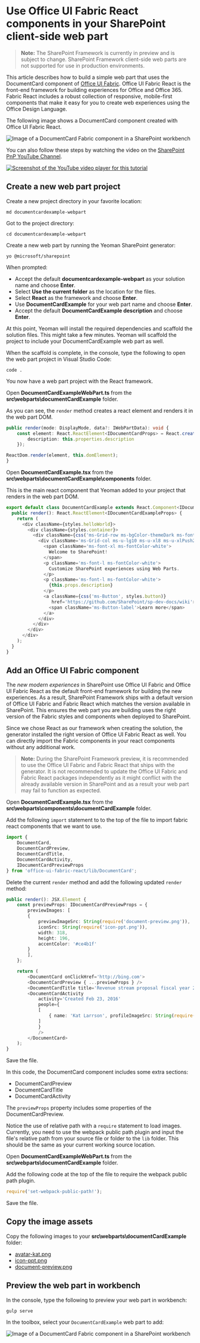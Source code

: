 # Use Office UI Fabric React components in your SharePoint client-side web part

>**Note:** The SharePoint Framework is currently in preview and is subject to change. SharePoint Framework client-side web parts are not supported for use in production environments.

This article describes how to build a simple web part that uses the DocumentCard component of [Office UI Fabric](https://github.com/OfficeDev/office-ui-fabric-react). Office UI Fabric React is the front-end framework for building experiences for Office and Office 365. Fabric React includes a robust collection of responsive, mobile-first components that make it easy for you to create web experiences using the Office Design Language.

The following image shows a DocumentCard component created with Office UI Fabric React.

![Image of a DocumentCard Fabric component in a SharePoint workbench](../../../../images/fabric-components-doc-card-view-ex.png)

You can also follow these steps by watching the video on the [SharePoint PnP YouTube Channel](https://www.youtube.com/watch?v=1N6kNvLxyg4&list=PLR9nK3mnD-OXvSWvS2zglCzz4iplhVrKq). 

<a href="https://www.youtube.com/watch?v=1N6kNvLxyg4&list=PLR9nK3mnD-OXvSWvS2zglCzz4iplhVrKq">
<img src="../../../../images/spfx-youtube-tutorial6.png" alt="Screenshot of the YouTube video player for this tutorial" />
</a>


## Create a new web part project

Create a new project directory in your favorite location:

```
md documentcardexample-webpart
```
    
Got to the project directory:

```
cd documentcardexample-webpart
```

Create a new web part by running the Yeoman SharePoint generator:

```
yo @microsoft/sharepoint
```
    
When prompted:

* Accept the default **documentcardexample-webpart** as your solution name and choose **Enter**.
* Select **Use the current folder** as the location for the files.
* Select **React** as the framework and choose **Enter**.
* Use **DocumentCardExample** for your web part name and choose **Enter**.
* Accept the default **DocumentCardExample description** and choose **Enter**.

At this point, Yeoman will install the required dependencies and scaffold the solution files. This might take a few minutes. Yeoman will scaffold the project to include your DocumentCardExample web part as well.
	
When the scaffold is complete, in the console, type the following to open the web part project in Visual Studio Code:

```
code .
```
	
You now have a web part project with the React framework.

Open **DocumentCardExampleWebPart.ts** from the **src\webparts\documentCardExample** folder. 

As you can see, the `render` method creates a react element and renders it in the web part DOM.

```ts
public render(mode: DisplayMode, data?: IWebPartData): void {
	const element: React.ReactElement<IDocumentCardProps> = React.createElement(DocumentCard, {
		description: this.properties.description
	});

ReactDom.render(element, this.domElement);
}
```
	
Open **DocumentCardExample.tsx** from the **src\webparts\documentCardExample\components** folder. 
	
This is the main react component that Yeoman added to your project that renders in the web part DOM.

```ts
export default class DocumentCardExample extends React.Component<IDocumentCardExampleProps, void> {
  public render(): React.ReactElement<IDocumentCardExampleProps> {
    return (
      <div className={styles.helloWorld}>
        <div className={styles.container}>
          <div className={css('ms-Grid-row ms-bgColor-themeDark ms-fontColor-white', styles.row)}>
            <div className='ms-Grid-col ms-u-lg10 ms-u-xl8 ms-u-xlPush2 ms-u-lgPush1'>
              <span className='ms-font-xl ms-fontColor-white'>
                Welcome to SharePoint!
              </span>
              <p className='ms-font-l ms-fontColor-white'>
                Customize SharePoint experiences using Web Parts.
              </p>
              <p className='ms-font-l ms-fontColor-white'>
                {this.props.description}
              </p>
              <a className={css('ms-Button', styles.button)}
                 href='https://github.com/SharePoint/sp-dev-docs/wiki'>
                <span className='ms-Button-label'>Learn more</span>
              </a>
            </div>
          </div>
        </div>
      </div>
    );
  }
}
```

## Add an Office UI Fabric component

The *new modern experiences* in SharePoint use Office UI Fabric and Office UI Fabric React as the default front-end framework for building the new experiences. As a result, SharePoint Framework ships with a default version of Office UI Fabric and Fabric React which matches the version available in SharePoint. This ensures the web part you are building uses the right version of the Fabric styles and components when deployed to SharePoint. 

Since we chose React as our framework when creating the solution, the generator installed the right version of Office UI Fabric React as well. You can directly import the Fabric components in your react components without any additional work. 

>**Note:** During the SharePoint Framework preview, it is recommended to use the Office UI Fabric and Fabric React that ships with the generator. It is not recommended to update the Office UI Fabric and Fabric React packages independently as it might conflict with the already available version in SharePoint and as a result your web part may fail to function as expected. 

Open **DocumentCardExample.tsx** from the **src\webparts\components\documentCardExample** folder. 

Add the following `import` statement to to the top of the file to import fabric react components that we want to use.

```ts
import {
	DocumentCard,
	DocumentCardPreview,
	DocumentCardTitle,
	DocumentCardActivity,
	IDocumentCardPreviewProps
} from 'office-ui-fabric-react/lib/DocumentCard';
```

Delete the current `render` method and add the following updated `render` method:

```ts
public render(): JSX.Element {
	const previewProps: IDocumentCardPreviewProps = {
		previewImages: [
		{
			previewImageSrc: String(require('document-preview.png')),
			iconSrc: String(require('icon-ppt.png')),
			width: 318,
			height: 196,
			accentColor: '#ce4b1f'
		}
		],
	};

	return (
		<DocumentCard onClickHref='http://bing.com'>
		<DocumentCardPreview { ...previewProps } />
		<DocumentCardTitle title='Revenue stream proposal fiscal year 2016 version02.pptx' />
		<DocumentCardActivity
			activity='Created Feb 23, 2016'
			people={
			[
				{ name: 'Kat Larrson', profileImageSrc: String(require('avatar-kat.png')) }
			]
			}
			/>
		</DocumentCard>
	);
}
```

Save the file.

In this code, the DocumentCard component includes some extra sections:

* DocumentCardPreview
* DocumentCardTitle
* DocumentCardActivity

The `previewProps` property includes some properties of the DocumentCardPreview.

Notice the use of relative path with a `require` statement to load images. Currently, you need to use the webpack public path plugin and input the file's relative path from your source file or folder to the `lib` folder. This should be the same as your current working source location.
	
Open **DocumentCardExampleWebPart.ts** from the **src\webparts\documentCardExample** folder. 
	
Add the following code at the top of the file to require the webpack public path plugin.
	
```ts
require('set-webpack-public-path!');
```
	
Save the file.

## Copy the image assets

Copy the following images to your **src\webparts\documentCardExample** folder:

* [avatar-kat.png](https://github.com/SharePoint/sp-dev-docs/blob/master/assets/avatar-kat.png)
* [icon-ppt.png](https://github.com/SharePoint/sp-dev-docs/tree/master/assets/icon-ppt.png)
* [document-preview.png](https://github.com/SharePoint/sp-dev-docs/tree/master/assets/document-preview.png)

## Preview the web part in workbench

In the console, type the following to preview your web part in workbench:
	
```
gulp serve
```
	
In the toolbox, select your `DocumentCardExample` web part to add:
	
![Image of a DocumentCard Fabric component in a SharePoint workbench](../../../../images/fabric-components-doc-card-view-ex.png)

